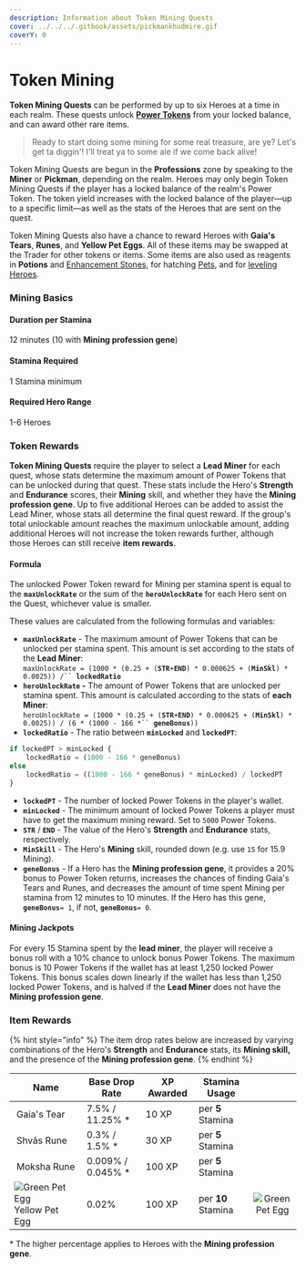 ```yaml
---
description: Information about Token Mining Quests
cover: ../../../.gitbook/assets/pickmankhudmire.gif
coverY: 0
---
```


# Token Mining

**Token Mining Quests** can be performed by up to six Heroes at a time in each realm. These quests unlock [**Power Tokens**](../../../how-defi-kingdoms-works/power-tokens/) from your locked balance, and can award other rare items.

> Ready to start doing some mining for some real treasure, are ye? Let's get ta diggin'! I'll treat ya to some ale if we come back alive!

Token Mining Quests are begun in the **Professions** zone by speaking to the **Miner** or **Pickman**, depending on the realm. Heroes may only begin Token Mining Quests if the player has a locked balance of the realm's Power Token. The token yield increases with the locked balance of the player—up to a specific limit—as well as the stats of the Heroes that are sent on the quest.

Token Mining Quests also have a chance to reward Heroes with **Gaia's Tears**, **Runes**, and **Yellow Pet Eggs**. All of these items may be swapped at the Trader for other tokens or items. Some items are also used as reagents in **Potions** and [Enhancement Stones](../../../learn/gameplay/heroes/enhancement-stones.md), for hatching [Pets](../../../learn/gameplay/heroes/pets.md), and for [leveling Heroes](../../../learn/gameplay/heroes/leveling.md).

### **Mining Basics**

#### Duration per Stamina

12 minutes (10 with **Mining profession gene**)

#### Stamina Required

1 Stamina minimum

#### Required Hero Range

1-6 Heroes

### **Token Rewards**

**Token Mining Quests** require the player to select a **Lead Miner** for each quest, whose stats determine the maximum amount of Power Tokens that can be unlocked during that quest. These stats include the Hero's **Strength** and **Endurance** scores, their **Mining** skill, and whether they have the **Mining profession gene**. Up to five additional Heroes can be added to assist the Lead Miner, whose stats all determine the final quest reward. If the group's total unlockable amount reaches the maximum unlockable amount, adding additional Heroes will not increase the token rewards further, although those Heroes can still receive **item rewards**.

#### Formula

The unlocked Power Token reward for Mining per stamina spent is equal to the **`maxUnlockRate`** or the sum of the **`heroUnlockRate`** for each Hero sent on the Quest, whichever value is smaller.&#x20;

These values are calculated from the following formulas and variables:

* **`maxUnlockRate`** - The maximum amount of Power Tokens that can be unlocked per stamina spent. This amount is set according to the stats of the **Lead Miner**:\
  `maxUnlockRate = (1000 * (0.25 + (`**`STR`**`+`**`END`**`) * 0.000625 + (`**`MinSkl`**`) * 0.0025)) /`` `**`lockedRatio`**
* **`heroUnlockRate` -** The amount of Power Tokens that are unlocked per stamina spent. This amount is calculated according to the stats of **each Miner**:\
  `heroUnlockRate = (1000 * (0.25 + (`**`STR`**`+`**`END`**`) * 0.000625 + (`**`MinSkl`**`) * 0.0025)) / (6 * (1000 - 166 *`` `**`geneBonus`**`))`
* **`lockedRatio`** - The ratio between **`minLocked`** and **`lockedPT`**:

```javascript
if lockedPT > minLocked {
    lockedRatio = (1000 - 166 * geneBonus)
else
    lockedRatio = ((1000 - 166 * geneBonus) * minLocked) / lockedPT
}
```

* **`lockedPT`** - The number of locked Power Tokens in the player's wallet.
* **`minLocked`** - The minimum amount of locked Power Tokens a player must have to get the maximum mining reward. Set to `5000` Power Tokens.
* **`STR`** / **`END`** - The value of the Hero's **Strength** and **Endurance** stats, respectively.
* **`MinSkill`** - The Hero's **Mining** skill, rounded down (e.g. use `15` for 15.9 Mining).&#x20;
* **`geneBonus`** - If a Hero has the **Mining profession gene**, it provides a 20% bonus to Power Token returns, increases the chances of finding Gaia's Tears and Runes, and decreases the amount of time spent Mining per stamina from 12 minutes to 10 minutes. If the Hero has this gene, **`geneBonus`**`= 1`, if not, **`geneBonus`**`= 0`.

#### Mining Jackpots

For every 15 Stamina spent by the **lead miner**, the player will receive a bonus roll with a 10% chance to unlock bonus Power Tokens. The maximum bonus is 10 Power Tokens if the wallet has at least 1,250 locked Power Tokens. This bonus scales down linearly if the wallet has less than 1,250 locked Power Tokens, and is halved if the **Lead Miner** does not have the **Mining profession gene**.

### **Item Rewards**

{% hint style="info" %}
The item drop rates below are increased by varying combinations of the Hero's **Strength** and **Endurance** stats, its **Mining skill,** and the presence of the **Mining profession gene**.
{% endhint %}

<table><thead><tr><th>Name</th><th>Base Drop Rate</th><th>XP Awarded</th><th>Stamina Usage</th><th data-hidden align="center"> </th></tr></thead><tbody><tr><td><img src="https://defi-kingdoms.b-cdn.net/art-assets/items/gaias-tear.png" alt="" data-size="original"> Gaia's Tear</td><td>7.5% / 11.25% *</td><td>10 XP</td><td>per <strong>5</strong> Stamina</td><td align="center"></td></tr><tr><td><img src="https://defi-kingdoms.b-cdn.net/art-assets/items/shvas-rune.gif" alt=""> Shvās Rune</td><td>0.3% / 1.5% *</td><td>30 XP</td><td>per <strong>5</strong> Stamina</td><td align="center"></td></tr><tr><td><img src="https://defi-kingdoms.b-cdn.net/art-assets/items/moksha-rune.gif" alt=""> Moksha Rune</td><td>0.009% / 0.045% *</td><td>100 XP</td><td>per <strong>5</strong> Stamina</td><td align="center"></td></tr><tr><td><img src="https://defi-kingdoms.b-cdn.net/art-assets/items/pet-egg-yellow.png" alt="Green Pet Egg"> Yellow Pet Egg</td><td>0.02%</td><td>100 XP</td><td>per <strong>10</strong> Stamina</td><td align="center"><img src="https://defi-kingdoms.b-cdn.net/art-assets/items/pet-egg-green.png" alt="Green Pet Egg"></td></tr></tbody></table>

\* The higher percentage applies to Heroes with the **Mining profession gene**.
